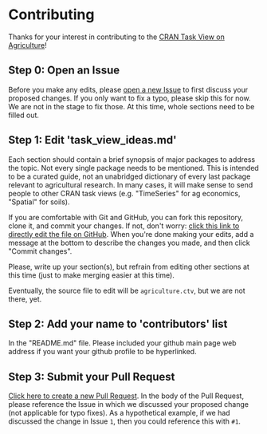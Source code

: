 # Contributing

Thanks for your interest in contributing to the [CRAN Task View on Agriculture][ctv-ag]! 

[ctv-ag]: https://cran.r-project.org/view=agriculture

## Step 0: Open an Issue

Before you make any edits, please [open a new Issue][new-issue] to first discuss your proposed changes.
If you only want to fix a typo, please skip this for now. We are not in the stage to fix those. At this time, whole sections need to be filled out. 

[new-issue]: https://github.com/jpiaskowski/ctv-agriculture/issues/new?template=package_suggestion.md

## Step 1: Edit 'task_view_ideas.md'

Each section should contain a brief synopsis of major packages to address the topic. Not every single package needs to be mentioned. This is intended to be a curated guide, not an unabridged dictionary of every last package relevant to agricultural research. In many cases, it will make sense to send people to other CRAN task views (e.g. "TimeSeries" for ag economics, "Spatial" for soils).

If you are comfortable with Git and GitHub, you can fork this repository, clone it, and commit your changes.
If not, don't worry: [click this link to directly edit the file on GitHub](https://github.com/jpiaskowski/ctv-agriculture/edit/master/ReproducibleResearch.ctv).
When you're done making your edits, add a message at the bottom to describe the changes you made, and then click "Commit changes".

Please, write up your section(s), but refrain from editing other sections at this time (just to make merging easier at this time).

Eventually, the source file to edit will be `agriculture.ctv`, but we are not there, yet. 

## Step 2: Add your name to 'contributors' list 

In the "README.md" file. Please included your github main page web address if you want your github profile to be hyperlinked. 

## Step 3: Submit your Pull Request

[Click here to create a new Pull Request][new-pr].
In the body of the Pull Request, please reference the Issue in which we discussed your proposed change (not applicable for typo fixes).
As a hypothetical example, if we had discussed the change in Issue `1`, then you could reference this with `#1`.

[new-pr]: https://github.com/jpiaskowski/ctv-agriculture/compare
